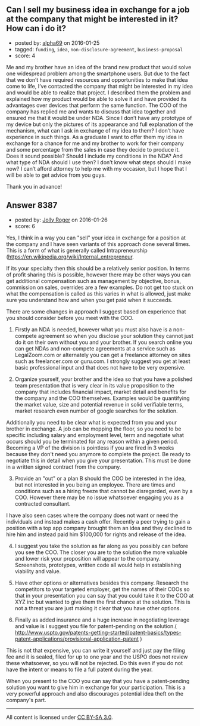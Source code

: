 ## Can I sell my business idea in exchange for a job at the company that might be interested in it? How can i do it?

- posted by: [alpha69](https://stackexchange.com/users/7707145/alpha69) on 2016-01-25
- tagged: `funding`, `idea`, `non-disclosure-agreement`, `business-proposal`
- score: 4

Me and my brother have an idea of the brand new product that would solve one widespread problem among the smartphone users. But due to the fact that we don’t have required resources and opportunities to make that idea come to life, I’ve contacted the company that might be interested in my idea and would be able to realize that project. I described them the problem and explained how my product would be able to solve it and have provided its advantages over devices that perform the same function. The COO of the company has replied me and wants to discuss that idea together and ensured me that it would be under NDA. Since I don’t have any prototype of my device but only the pictures of its appearance and full explanation of the mechanism, what can I ask in exchange of my idea to them? I don’t have experience in such things. As a graduate I want to offer them my idea in exchange for a chance for me and my brother to work for their company and some percentage from the sales in case they decide to produce it. Does it sound possible? Should I include my conditions in the NDA? And what type of NDA should I use then? I don’t know what steps should I make now? I can’t afford attorney to help me with my occasion, but I hope that I will be able to get advice from you guys.

Thank you in advance!


## Answer 8387

- posted by: [Jolly Roger](https://stackexchange.com/users/7709837/jolly-roger) on 2016-01-26
- score: 6

Yes, I think in a way you can "sell" your idea in exchange for a position at the company and I have seen variants of this approach done several times.  This is a form of what is generally called Intrapreneurship (https://en.wikipedia.org/wiki/Internal_entrepreneur.

If its your specialty then this should be a relatively senior position.  In terms of profit sharing this is possible, however there may be other ways you can get additional compensation such as management by objective, bonus,  commission on sales, overrides are a few examples.  Do not get too stuck on what the compensation is called as this varies in what is allowed, just make sure you understand how and when you get paid when it succeeds.

There are some changes in approach I suggest based on experience that you should consider before you meet with the COO.

1. Firstly an NDA is needed, however what you must also have is a non-compete agreement so when you disclose your solution they cannot just do it on their own without you and your brother.  If you search online you can get NDAs and non-compete agreements at a service such as LegalZoom.com or alternately you can get a freelance attorney on sites such as freelancer.com or guru.com.  I strongly suggest you get at least basic professional input and that does not have to be very expensive.

2. Organize yourself, your brother and the idea so that you have a polished team presentation that is very clear in its value proposition to the company that includes financial impact, market detail and benefits for the company and the COO themselves.  Examples would be quantifying the market value, size and potential revenue in solid verifiable terms, market research even number of google searches for the solution.  

Additionally you need to be clear what is expected from you and your brother in exchange.  A job can be mopping the floor, so you need to be specific including salary and employment level, term and negotiate what occurs should you be terminated for any reason within a given period.  Becoming a VP of the division is pointless if you are fired in 3 weeks because they don't need you anymore to complete the project.  Be ready to negotiate this in detail when you give your presentation. This must be done in a written signed contract from the company.

3. Provide an "out" or a plan B should the COO be interested in the idea, but not interested in you being an employee.  There are times and conditions such as a hiring freeze that cannot be disregarded, even by a COO. However there may be no issue whatsoever engaging you as a contracted consultant.  

I have also seen cases where the company does not want or need the individuals and instead makes a cash offer.  Recently a peer trying to gain a position with a top app company brought them an idea and they declined to hire him and instead paid him $100,000 for rights and release of the idea.

4. I suggest you take the solution as far along as you possibly can before you see the COO.  The closer you are to the solution the more valuable and lower risk your proposition will appear to the company. Screenshots, prototypes, written code all would help in establishing viability and value.

5. Have other options or alternatives besides this company.  Research the competitors to your targeted employer, get the names of their COOs so that in your presentation you can say that you could take it to the COO at XYZ inc but wanted to give them the first chance at the solution.  This is not a threat you are just making it clear that you have other options.

6. Finally as added insurance and a huge increase in negotiating leverage and value is i suggest you file for patent-pending on the solution.( http://www.uspto.gov/patents-getting-started/patent-basics/types-patent-applications/provisional-application-patent )  

This is not that expensive, you can write it yourself and just pay the filing fee and it is sealed, filed for up to one year and the USPO does not review these whatsoever, so you will not be rejected.  Do this even if you do not have the intent or means to file a full patent during the year.  

When you present to the COO you can say that you have a patent-pending solution you want to give him in exchange for your participation.  This is a very powerful approach and also discourages potential idea theft on the company's part.



---

All content is licensed under [CC BY-SA 3.0](https://creativecommons.org/licenses/by-sa/3.0/).
